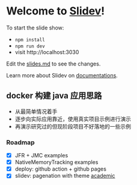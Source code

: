 # Welcome to [Slidev](https://github.com/slidevjs/slidev)!

To start the slide show:

- `npm install`
- `npm run dev`
- visit http://localhost:3030

Edit the [slides.md](./slides.md) to see the changes.

Learn more about Slidev on [documentations](https://sli.dev/).

## docker 构建 java 应用思路

- 从最简单情况着手
- 逐步向实际应用靠近，使用真实项目示例进行演示
- 再演示研究过的但现阶段项目不好落地的一些示例

### Roadmap

- [x] JFR + JMC examples
- [x] NativeMemoryTracking examples
- [x] deploy: github action + github pages
- [x] slidev: pagenation with theme [academic](https://github.com/alexanderdavide/slidev-theme-academic)
